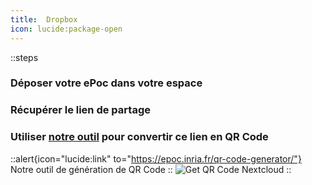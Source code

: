 ```yaml
---
title:  Dropbox
icon: lucide:package-open
---
```


::steps
### Déposer votre ePoc dans votre espace
### Récupérer le lien de partage
### Utiliser [notre outil](../../qr-code-generator/index.md) pour convertir ce lien en QR Code
::alert{icon="lucide:link" to="https://epoc.inria.fr/qr-code-generator/"}
Notre outil de génération de QR Code
::
![Get QR Code Nextcloud](images/share-qr-nextcloud.png)
::
